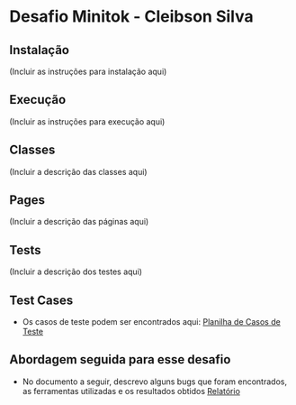 # Desafio Minitok - Cleibson Silva

## Instalação

(Incluir as instruções para instalação aqui)

## Execução

(Incluir as instruções para execução aqui)

## Classes

(Incluir a descrição das classes aqui)

## Pages

(Incluir a descrição das páginas aqui)

## Tests

(Incluir a descrição dos testes aqui)

## Test Cases

* Os casos de teste podem ser encontrados aqui: [Planilha de Casos de Teste](https://docs.google.com/spreadsheets/d/1focNywOuat5Ur9Fx5mTRSOoNEWUPgJA1rcnumEXvnkM/edit?usp=drive_link)

## Abordagem seguida para esse desafio

* No documento a seguir, descrevo alguns bugs que foram encontrados, as ferramentas utilizadas e os resultados obtidos [Relatório](https://docs.google.com/document/d/11R9qDWBp_lyDS1bh19GtsgswVnnlUOwHzTv4sRuNTAw/edit?usp=drive_link)
